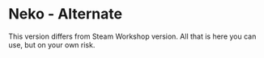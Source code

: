 # Neko - Alternate   
This version differs from Steam Workshop version. All that is here you can use, but on your own risk.   
